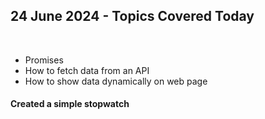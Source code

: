 <h2>24 June 2024 - Topics Covered Today</h2>
<br>
<ul>
   <li>Promises</li>
    <li> How to fetch data from an API </li> 
   <li> How to show data dynamically on web page</li> 
</ul>

<h4>Created a simple stopwatch</h4>
